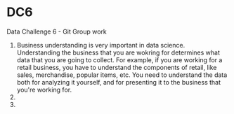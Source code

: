 # DC6
Data Challenge 6 - Git Group work
1. Business understanding is very important in data science. Understanding the business that you are wokring for determines what data that you are going to collect. For example, if you are working for a retail business, you have to understand the components of retail, like sales, merchandise, popular items, etc. You need to understand the data both for analyzing it yourself, and for presenting it to the business that you're working for.
2.
3.
